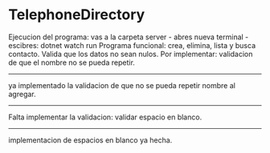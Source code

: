 # TelephoneDirectory
Ejecucion del programa: vas a la carpeta server - abres nueva terminal - escibres: dotnet watch run
Programa funcional: crea, elimina, lista y busca contacto. Valida que los datos no sean nulos.
Por implementar: validacion de que el nombre no se pueda repetir.

-----------------------------

ya implementado la validacion de que no se pueda repetir nombre al agregar.

------------------------------------
Falta implementar la validacion: validar espacio en blanco.

-----------------------------
implementacion de espacios en blanco ya hecha.
